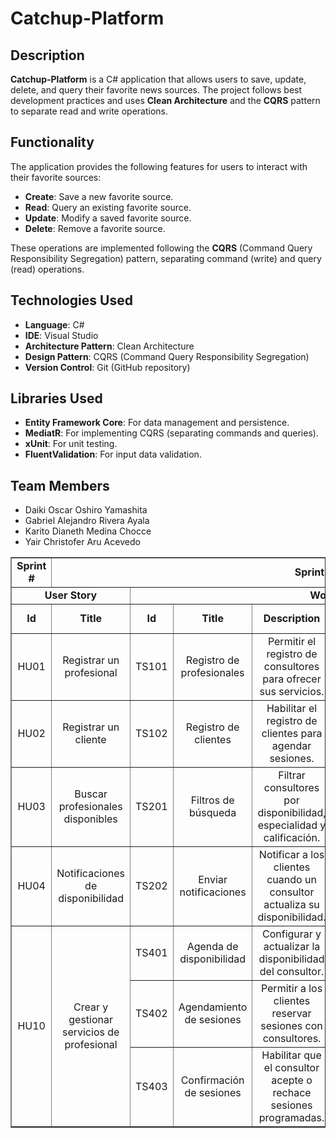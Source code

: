 # Catchup-Platform

## Description

**Catchup-Platform** is a C# application that allows users to save, update, delete, and query their favorite news sources. The project follows best development practices and uses **Clean Architecture** and the **CQRS** pattern to separate read and write operations.

## Functionality

The application provides the following features for users to interact with their favorite sources:

- **Create**: Save a new favorite source.
- **Read**: Query an existing favorite source.
- **Update**: Modify a saved favorite source.
- **Delete**: Remove a favorite source.

These operations are implemented following the **CQRS** (Command Query Responsibility Segregation) pattern, separating command (write) and query (read) operations.

## Technologies Used

- **Language**: C#
- **IDE**: Visual Studio
- **Architecture Pattern**: Clean Architecture
- **Design Pattern**: CQRS (Command Query Responsibility Segregation)
- **Version Control**: Git (GitHub repository)

## Libraries Used

- **Entity Framework Core**: For data management and persistence.
- **MediatR**: For implementing CQRS (separating commands and queries).
- **xUnit**: For unit testing.
- **FluentValidation**: For input data validation.

## Team Members

- Daiki Oscar Oshiro Yamashita
- Gabriel Alejandro Rivera Ayala
- Karito Dianeth Medina Chocce
- Yair Christofer Aru Acevedo

<table align="center" border="1" width="95%" style="text-align:center">
  <tr>
    <td><b>Sprint #</b></td>
    <td colspan="8"><b>Sprint 2</b></td>
  </tr>
  <tr>
    <td colspan="2"><b>User Story</b></td>
    <td colspan="7"><b>Work-Item / Task</b></td>
  </tr>
  <tr>
    <td><b>Id</b></td>
    <td><b>Title</b></td>
    <td><b>Id</b></td>
    <td><b>Title</b></td>
    <td><b>Description</b></td>
    <td><b>Estimation (Hours)</b></td>
    <td><b>Assigned To</b></td>
    <td><b>Student Code</b></td>
    <td><b>Status</b></td>
  </tr>

  <tr>
    <td>HU01</td>
    <td>Registrar un profesional</td>
    <td>TS101</td>
    <td>Registro de profesionales</td>
    <td>Permitir el registro de consultores para ofrecer sus servicios.</td>
    <td>4</td>
    <td>Javier Murillo Mathias</td>
    <td>U202022211</td>
    <td>Done</td>
  </tr>
  <tr>
    <td>HU02</td>
    <td>Registrar un cliente</td>
    <td>TS102</td>
    <td>Registro de clientes</td>
    <td>Habilitar el registro de clientes para agendar sesiones.</td>
    <td>4</td>
    <td>Javier Murillo Mathias</td>
    <td>U202022211</td>
    <td>Done</td>
  </tr>
  <tr>
    <td>HU03</td>
    <td>Buscar profesionales disponibles</td>
    <td>TS201</td>
    <td>Filtros de búsqueda</td>
    <td>Filtrar consultores por disponibilidad, especialidad y calificación.</td>
    <td>5</td>
    <td>Aguirre Castillo Sergio Cesar</td>
    <td>U202310425</td>
    <td>Done</td>
  </tr>
  <tr>
    <td>HU04</td>
    <td>Notificaciones de disponibilidad</td>
    <td>TS202</td>
    <td>Enviar notificaciones</td>
    <td>Notificar a los clientes cuando un consultor actualiza su disponibilidad.</td>
    <td>4</td>
    <td>Romero Qwistgaard Russel Stephen</td>
    <td>U202211043</td>
    <td>Done</td>
  </tr>
  <tr>
    <td rowspan="3">HU10</td>
    <td rowspan="3">Crear y gestionar servicios de profesional</td>
    <td>TS401</td>
    <td>Agenda de disponibilidad</td>
    <td>Configurar y actualizar la disponibilidad del consultor.</td>
    <td>6</td>
    <td>Oshiro Yamashita Daiki Oscar</td>
    <td>U20201F846</td>
    <td>Done</td>
  </tr>
  <tr>
    <td>TS402</td>
    <td>Agendamiento de sesiones</td>
    <td>Permitir a los clientes reservar sesiones con consultores.</td>
    <td>5</td>
    <td>Oshiro Yamashita Daiki Oscar</td>
    <td>U20201F846</td>
    <td>Done</td>
  </tr>
  <tr>
    <td>TS403</td>
    <td>Confirmación de sesiones</td>
    <td>Habilitar que el consultor acepte o rechace sesiones programadas.</td>
    <td>4</td>
    <td>Oshiro Yamashita Daiki Oscar</td>
    <td>U20201F846</td>
    <td>Done</td>
  </tr>
</table>


